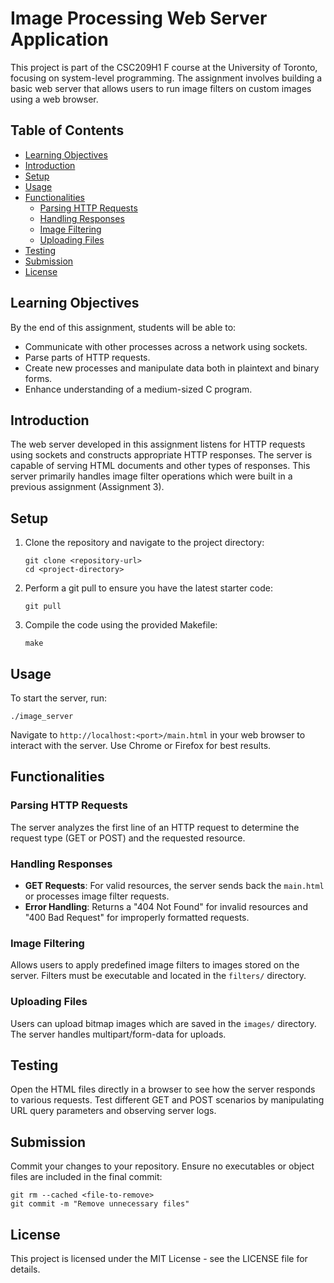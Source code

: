 # Image Processing Web Server Application

This project is part of the CSC209H1 F course at the University of Toronto, focusing on system-level programming. The assignment involves building a basic web server that allows users to run image filters on custom images using a web browser.

## Table of Contents
- [Learning Objectives](#learning-objectives)
- [Introduction](#introduction)
- [Setup](#setup)
- [Usage](#usage)
- [Functionalities](#functionalities)
  - [Parsing HTTP Requests](#parsing-http-requests)
  - [Handling Responses](#handling-responses)
  - [Image Filtering](#image-filtering)
  - [Uploading Files](#uploading-files)
- [Testing](#testing)
- [Submission](#submission)
- [License](#license)

## Learning Objectives

By the end of this assignment, students will be able to:
- Communicate with other processes across a network using sockets.
- Parse parts of HTTP requests.
- Create new processes and manipulate data both in plaintext and binary forms.
- Enhance understanding of a medium-sized C program.

## Introduction

The web server developed in this assignment listens for HTTP requests using sockets and constructs appropriate HTTP responses. The server is capable of serving HTML documents and other types of responses. This server primarily handles image filter operations which were built in a previous assignment (Assignment 3).

## Setup

1. Clone the repository and navigate to the project directory:
   ```
   git clone <repository-url>
   cd <project-directory>
   ```
2. Perform a git pull to ensure you have the latest starter code:
   ```
   git pull
   ```
3. Compile the code using the provided Makefile:
   ```
   make
   ```

## Usage

To start the server, run:
```
./image_server
```
Navigate to `http://localhost:<port>/main.html` in your web browser to interact with the server. Use Chrome or Firefox for best results.

## Functionalities

### Parsing HTTP Requests

The server analyzes the first line of an HTTP request to determine the request type (GET or POST) and the requested resource.

### Handling Responses

- **GET Requests**: For valid resources, the server sends back the `main.html` or processes image filter requests.
- **Error Handling**: Returns a "404 Not Found" for invalid resources and "400 Bad Request" for improperly formatted requests.

### Image Filtering

Allows users to apply predefined image filters to images stored on the server. Filters must be executable and located in the `filters/` directory.

### Uploading Files

Users can upload bitmap images which are saved in the `images/` directory. The server handles multipart/form-data for uploads.

## Testing

Open the HTML files directly in a browser to see how the server responds to various requests. Test different GET and POST scenarios by manipulating URL query parameters and observing server logs.

## Submission

Commit your changes to your repository. Ensure no executables or object files are included in the final commit:
```
git rm --cached <file-to-remove>
git commit -m "Remove unnecessary files"
```

## License

This project is licensed under the MIT License - see the LICENSE file for details.
